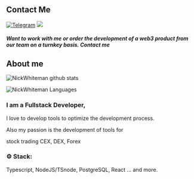 ## Contact Me
[![Telegram](https://img.shields.io/static/v1?label=Telegram&message=%20&logo=Telegram&style=flat-square&logoColor=blue)](https://t.me/NickWhiteman)
<img src="https://komarev.com/ghpvc/?username=NickWhiteman&color=24AFA5&style=flat-square">

##### Want to work with me or order the development of a web3 product from our team on a turnkey basis. Contact me

## About me

![NickWhiteman github stats](https://github-readme-stats.vercel.app/api?username=NickWhiteman&show_icons=true&theme=vue-dark&include_all_commits=true&count_private=true)

![NickWhiteman Languages](https://github-readme-stats.vercel.app/api/top-langs/?username=NickWhiteman&layout=compact&count_private=true&theme=vue-dark)

### I am a Fullstack Developer, 

I love to develop tools to optimize the development process. 

Also my passion is the development of tools for 

stock trading CEX, DEX, Forex

### ⚙️ Stack: 

Typescript, NodeJS/TSnode, PostgreSQL, React ... and more.


